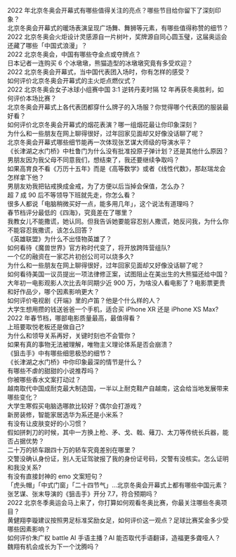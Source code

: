 2022 年北京冬奥会开幕式有哪些值得关注的亮点？哪些节目给你留下了深刻印象？  
北京冬奥会开幕式的暖场表演呈现广场舞、舞狮等元素，有哪些值得称赞的细节？  
2022 北京冬奥会火炬设计灵感源自一片树叶，奖牌源自同心圆玉璧，这届奥运会还藏了哪些「中国式浪漫」？  
2022 北京冬奥会，中国有哪些夺金点或夺牌点？  
日本记者一连购买 6 个冰墩墩，熊猫造型的冰墩墩究竟有多受欢迎？  
2022 北京冬奥会开幕式，当中国代表团入场时，你有怎样的感受？  
如何评价北京冬奥会开幕式的主火炬点燃仪式？  
2022 北京冬奥会女子冰球小组赛中国 3:1 逆转丹麦时隔 12 年再获冬奥胜利，如何评价本场比赛？  
北京冬奥会开幕式上各代表团都穿什么牌子的入场服？你觉得哪个代表团的服装最好看？  
如何评价北京冬奥会开幕式的烟花表演？哪一组烟花最让你印象深刻？  
为什么和一些朋友在网上聊得很好，过年回家见面却又好像没话聊了呢？  
北京冬奥会开幕式哪些细节能再一次体现张艺谋大师级的导演水平？  
《长津湖之水门桥》中杜鲁门为什么没有批准投原子弹计划？还是其他什么原因？  
男朋友因为我父母不同意我们，想结束了，我还要继续争取吗？  
如果高育良不看《万历十五年》而是《高等数学》或者《线性代数》，那赵瑞龙会怎样拿下他？  
男朋友劝我把钻戒换成金戒，为了方便以后当掉会保值，怎么办？  
超 7 成 90 后不等领导下班就先走，你怎么看？  
很多人都说「电脑稍微买好一点，能多用几年」，这个说法有道理吗？  
春节档评分最低的《四海》，究竟差在了哪里？  
我教女儿不能撒谎，她认同。但我告诉她要能容忍别人撒谎，她反问我，为什么你不能容忍我撒谎，该怎么回答？  
《英雄联盟》为什么不出怪物英雄了？  
如何看待《魔兽世界》官方称时代变了，将开放跨阵营组队?  
一个亿的融资在一家芯片初创公司可以烧多久?  
为什么和一些朋友在网上聊得很好，过年回家见面却又好像没话聊了呢？  
如何看待美国一议员提出一项法律修正案，试图阻止在美出生的大熊猫还给中国？  
大年初一电影观影人次比去年同期少近 900 万，为啥没人看电影了？电影票更贵和好作品少，哪个因素影响更大？  
如何评价电视剧《开端》里的卢笛？他是个什么样的人？  
大学生想用攒的钱送爸爸一个手机，适合买 iPhone XR 还是 iPhone XS Max?  
2022 年春节档，哪部电影质量最高，最值得看？  
上班要取悦老板还是做自己?  
为什么和领导关系再好，关键时刻也不会管你？  
如果有真的事物无法被理解，唯物主义理论体系是否会崩溃？  
《狙击手》中有哪些细思极恐的细节？  
《长津湖之水门桥》中你印象最深的情节是什么？  
有哪些不虐的甜甜的小说推荐吗？  
你被哪些香水文案打动过？  
越南取代中国成耐克最大制造国，一半以上耐克鞋产自越南，这会给当地发展带来哪些变化？  
大学生寒假买电脑选哪款比较好？偶尔会打游戏？  
新房装修，智能家居选华为系还是小米系？  
有没有让皮肤变好的小习惯？  
假如拼刺刀的时候，其中一方换上枪、矛、戈、戟、薙刀、太刀等传统长兵器，能否占据优势？  
二十万的轿车跟四十万的轿车究竟差别在哪里？  
交警没确认身份证，别人无证驾驶报了我的身份证号码，交警有没核实。怎么证明和我没关系?  
有没有直接封神的 emo 文案短句？  
「虎头帽」「中式门窗」「二十四节气」…北京冬奥会开幕式上都有哪些中国元素？  
张艺谋、张末导演的《狙击手》开分 7.7，符合预期吗？  
2022 北京冬季奥运会马上来了，你打算如何观看冬奥比赛，你最关注哪些冬奥项目？  
黄健翔李璇建议按照男足标准奖励女足，如何评价这一观点？足球比赛奖金多少受哪些因素影响？  
如何评价朱广权 battle AI 手语主播？AI 能否取代手语翻译，造福更多聋哑人？  
魏翔有机会成长为下一个沈腾吗？  
